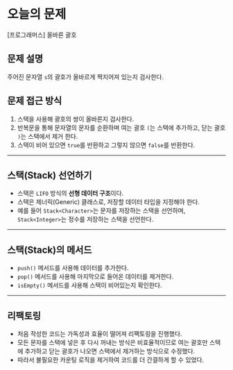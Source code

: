 # 오늘의 문제
[프로그래머스] 올바른 괄호 

## 문제 설명
주어진 문자열 `s`의 괄호가 올바르게 짝지어져 있는지 검사한다. 

## 문제 접근 방식 
1. 스택을 사용해 괄호의 쌍이 올바른지 검사한다.
2. 반복문을 통해 문자열의 문자를 순환하며 여는 괄호 `(`는 스택에 추가하고,
   닫는 괄호 `)`는 스택에서 제거 한다.
3. 스택이 비어 있으면 `true`를 반환하고 그렇지 않으면 `false`를 반환한다. 

---

## 스택(Stack) 선언하기  
   - 스택은 `LIFO` 방식의 **선형 데이터 구조**이다.
   - 스택은 제너릭(Generic) 클래스로, 저장할 데이터 타입을 지정해야 한다.
   - 예를 들어 `Stack<Character>`는 문자를 저장하는 스택을 선언하며,
     `Stack<Integer>`는 정수를 저장하는 스택을 선언한다.

---

## 스택(Stack)의 메서드   
   - `push()` 메서드를 사용해 데이터를 추가한다. 
   - `pop()` 메서드를 사용해 마지막으로 들어온 데이터를 제거한다. 
   - `isEmpty()` 메서드를 사용해 스택이 비어있는지 확인한다. 
     
---

## 리팩토링
   - 처음 작성한 코드는 가독성과 효율이 떨어져 리팩토링을 진행했다. 
   - 모든 문자를 스택에 넣은 후 다시 꺼내는 방식은 비효율적이므로 여는 괄호만 스택에 추가하고
     닫는 괄호가 나오면 스택에서 제거하는 방식으로 수정했다. 
   - 따라서 불필요한 카운팅 로직을 제거하여 코드를 더 간결하게 할 수 있었다. 




  
